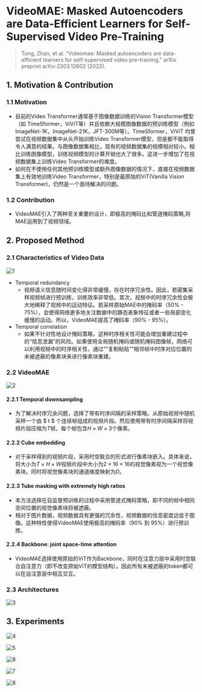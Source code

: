 # VideoMAE: Masked Autoencoders are Data-Efficient Learners for Self-Supervised Video Pre-Training

> Tong, Zhan, et al. "Videomae: Masked autoencoders are data-efficient learners for self-supervised video pre-training." arXiv preprint arXiv:2203.12602 (2022).

## 1. Motivation & Contribution

### 1.1 Motivation

- 目前的Video Transformer通常基于图像数据训练的Vision Transformer模型（如 TimeSformer，ViViT等）并且依赖大规模图像数据的预训练模型（例如 ImageNet-1K，ImageNet-21K，JFT-300M等）。TimeSformer，ViViT 均曾尝试在视频数据集中从头开始训练Video Transformer模型，但是都不能取得令人满意的结果。与图像数据集相比，现有的视频数据集的规模相对较小。相比训练图像模型，训练视频模型的计算开销也大了很多。这进一步增加了在视频数据集上训练Video Transformer的难度。
- 如何在不使用任何其他预训练模型或额外图像数据的情况下，直接在视频数据集上有效地训练Video Transformer，特别是最原始的ViT(Vanilla Vision Transformer)，仍然是一个亟待解决的问题。

### 1.2 Contribution

- VideoMAE引入了两种至关重要的设计，即极高的掩码比和管道掩码策略,将MAE运用到了视频领域。

## 2. Proposed Method

### 2.1 Characteristics of Video Data

![1](images/vmae1.png)

- Temporal redundancy
  - 视频语义信息随时间变化得非常缓慢，存在时序冗余性。因此，若密集采样视频帧进行预训练，训练效率非常低。其次，视频中的时序冗余性会极大地稀释了视频中的运动特征。若采样原始MAE中的掩码率（50% - 75%），会使得网络更多地关注数据中的静态表象特征或者一些局部变化缓慢的运动。所以，VideoMAE提高了掩码率（90% - 95%）。
- Temporal correlation
  - 如果不针对性地设计掩码策略，这种时序相关性可能会增加重建过程中的“信息泄漏”的风险。如果使用全局随机掩码或随机掩码图像帧，网络可以利用视频中的时序相关性，通过““复制粘贴””相邻帧中时序对应位置的未被遮蔽的像素块来进行像素块重建。

### 2.2 VideoMAE

![2](images/vmae2.png)

#### 2.2.1 Temporal downsampling

- 为了解决时序冗余问题，选择了带有时序间隔的采样策略。从原始视频中随机采样一个由 $ t $ 个连续帧组成的视频片段。然后使用带有时序间隔采样将视频片段压缩为$T$帧，每个帧包含$H\times W\times 3$个像素。

#### 2.2.2 Cube embedding

- 对于采样得到的视频片段，采用时空联合的形式进行像素块嵌入。具体来说，将大小为$T \times H \times W$视频片段中大小为$2 \times 16 \times 16$的视觉像素视为一个视觉像素块。同时将视觉像素块的通道维度映射为$D$。

#### 2.2.3 Tube masking with extremely high ratios

- 本方法选择在自监督预训练的过程中采用管道式掩码策略，即不同的帧中相同空间位置的视觉像素块将被遮蔽。
- 相对于图片数据，视频数据具有更强的冗余性，视频数据的信息密度远低于图像。这种特性使得VideoMAE使用极高的掩码率（90% 到 95%）进行预训练。

#### 2.2.4 Backbone: joint space-time attention

- VideoMAE选择使用原始的ViT作为Backbone，同时在注意力层中采用时空联合自注意力（即不改变原始ViT的模型结构）。因此所有未被遮蔽的token都可以在自注意层中相互交互。

### 2.3 Architectures

![3](images/vmae3.png)

## 3. Experiments

![4](images/vmae4.png)

![5](images/vmae5.png)

![6](images/vmae6.png)

![7](images/vmae7.png)

![8](images/vmae8.png)
